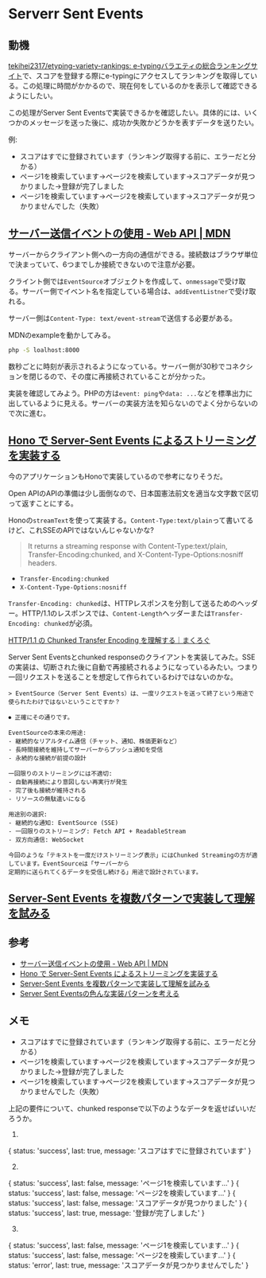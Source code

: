 # Serverr Sent Events

## 動機

[tekihei2317/etyping-variety-rankings: e-typingバラエティの総合ランキングサイト](https://github.com/tekihei2317/etyping-variety-rankings)で、スコアを登録する際にe-typingにアクセスしてランキングを取得している。この処理に時間がかかるので、現在何をしているのかを表示して確認できるようにしたい。

この処理がServer Sent Eventsで実装できるかを確認したい。具体的には、いくつかのメッセージを送った後に、成功か失敗かどうかを表すデータを送りたい。

例:

- スコアはすでに登録されています（ランキング取得する前に、エラーだと分かる）
- ページ1を検索しています→ページ2を検索しています→スコアデータが見つかりました→登録が完了しました
- ページ1を検索しています→ページ2を検索しています→スコアデータが見つかりませんでした（失敗）

## [サーバー送信イベントの使用 - Web API | MDN](https://developer.mozilla.org/ja/docs/Web/API/Server-sent_events/Using_server-sent_events)

サーバーからクライアント側への一方向の通信ができる。接続数はブラウザ単位で決まっていて、6つまでしか接続できないので注意が必要。

クライント側では`EventSource`オブジェクトを作成して、`onmessage`で受け取る。サーバー側でイベント名を指定している場合は、`addEventListner`で受け取れる。

サーバー側は`Content-Type: text/event-stream`で送信する必要がある。

MDNのexampleを動かしてみる。

```bash
php -S loalhost:8000
```

数秒ごとに時刻が表示されるようになっている。サーバー側が30秒でコネクションを閉じるので、その度に再接続されていることが分かった。

実装を確認してみよう。PHPの方は`event: ping`や`data: ...`などを標準出力に出しているように見える。サーバーの実装方法を知らないのでよく分からないので次に進む。

## [Hono で Server-Sent Events によるストリーミングを実装する](https://azukiazusa.dev/blog/hono-streaming-response/)

今のアプリケーションもHonoで実装しているので参考になりそうだ。

Open APIのAPIの準備は少し面倒なので、日本国憲法前文を適当な文字数で区切って返すことにする。

Honoの`streamText`を使って実装する。`Content-Type:text/plain`って書いてるけど、これSSEのAPIではないんじゃないかな?

> It returns a streaming response with Content-Type:text/plain, Transfer-Encoding:chunked, and X-Content-Type-Options:nosniff headers.

- `Transfer-Encoding:chunked`
- `X-Content-Type-Options:nosniff`

`Transfer-Encoding: chunked`は、HTTPレスポンスを分割して送るためのヘッダー。HTTP/1.1のレスポンスでは、`Content-Length`ヘッダーまたは`Transfer-Encoding: chunked`が必須。

[HTTP/1.1 の Chunked Transfer Encoding を理解する｜まくろぐ](https://maku.blog/p/ugkqy8z/)

Server Sent Eventsとchunked responseのクライアントを実装してみた。SSEの実装は、切断された後に自動で再接続されるようになっているみたい。つまり一回リクエストを送ることを想定して作られているわけではないのかな。

```
> EventSource（Server Sent Events）は、一度リクエストを送って終了という用途で使られたわけではないということですか？

⏺ 正確にその通りです。

EventSourceの本来の用途:
- 継続的なリアルタイム通信（チャット、通知、株価更新など）
- 長時間接続を維持してサーバーからプッシュ通知を受信
- 永続的な接続が前提の設計

一回限りのストリーミングには不適切:
- 自動再接続により意図しない再実行が発生
- 完了後も接続が維持される
- リソースの無駄遣いになる

用途別の選択:
- 継続的な通知: EventSource (SSE)
- 一回限りのストリーミング: Fetch API + ReadableStream
- 双方向通信: WebSocket

今回のような「テキストを一度だけストリーミング表示」にはChunked Streamingの方が適しています。EventSourceは「サーバーから
定期的に送られてくるデータを受信し続ける」用途で設計されています。
```

## [Server-Sent Events を複数パターンで実装して理解を試みる](https://zenn.dev/cybozu_frontend/articles/try-server-sent-events#eventsource)

## 参考

- [サーバー送信イベントの使用 - Web API | MDN](https://developer.mozilla.org/ja/docs/Web/API/Server-sent_events/Using_server-sent_events)
- [Hono で Server-Sent Events によるストリーミングを実装する](https://azukiazusa.dev/blog/hono-streaming-response/)
- [Server-Sent Events を複数パターンで実装して理解を試みる](https://zenn.dev/cybozu_frontend/articles/try-server-sent-events)
- [Server Sent Eventsの色んな実装パターンを考える](https://zenn.dev/cloud_ace/articles/5c4b77d570007a)


## メモ

- スコアはすでに登録されています（ランキング取得する前に、エラーだと分かる）
- ページ1を検索しています→ページ2を検索しています→スコアデータが見つかりました→登録が完了しました
- ページ1を検索しています→ページ2を検索しています→スコアデータが見つかりませんでした（失敗）

上記の要件について、chunked responseで以下のようなデータを返せばいいだろうか。

1.
{ status: 'success', last: true, message: 'スコアはすでに登録されています' }

2.
{ status: 'success', last: false, message: 'ページ1を検索しています...' }
{ status: 'success', last: false, message: 'ページ2を検索しています...' }
{ status: 'success', last: false, message: 'スコアデータが見つかりました' }
{ status: 'success', last: true, message: '登録が完了しました' }

3.
{ status: 'success', last: false, message: 'ページ1を検索しています...' }
{ status: 'success', last: false, message: 'ページ2を検索しています...' }
{ status: 'error', last: true, message: 'スコアデータが見つかりませんでした' }
